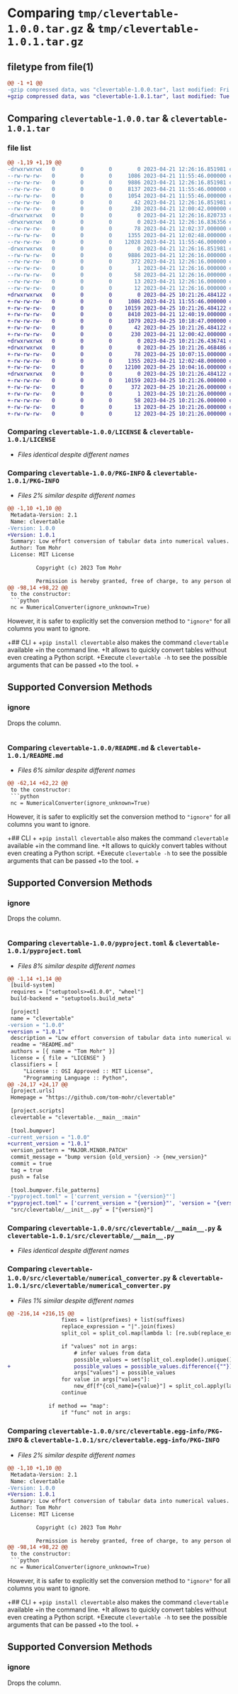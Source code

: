 # Comparing `tmp/clevertable-1.0.0.tar.gz` & `tmp/clevertable-1.0.1.tar.gz`

## filetype from file(1)

```diff
@@ -1 +1 @@
-gzip compressed data, was "clevertable-1.0.0.tar", last modified: Fri Apr 21 12:26:16 2023, max compression
+gzip compressed data, was "clevertable-1.0.1.tar", last modified: Tue Apr 25 10:21:26 2023, max compression
```

## Comparing `clevertable-1.0.0.tar` & `clevertable-1.0.1.tar`

### file list

```diff
@@ -1,19 +1,19 @@
-drwxrwxrwx   0        0        0        0 2023-04-21 12:26:16.851981 clevertable-1.0.0/
--rw-rw-rw-   0        0        0     1086 2023-04-21 11:55:46.000000 clevertable-1.0.0/LICENSE
--rw-rw-rw-   0        0        0     9886 2023-04-21 12:26:16.851981 clevertable-1.0.0/PKG-INFO
--rw-rw-rw-   0        0        0     8137 2023-04-21 11:55:46.000000 clevertable-1.0.0/README.md
--rw-rw-rw-   0        0        0     1054 2023-04-21 11:55:46.000000 clevertable-1.0.0/pyproject.toml
--rw-rw-rw-   0        0        0       42 2023-04-21 12:26:16.851981 clevertable-1.0.0/setup.cfg
--rw-rw-rw-   0        0        0      230 2023-04-21 12:00:42.000000 clevertable-1.0.0/setup.py
-drwxrwxrwx   0        0        0        0 2023-04-21 12:26:16.820733 clevertable-1.0.0/src/
-drwxrwxrwx   0        0        0        0 2023-04-21 12:26:16.836356 clevertable-1.0.0/src/clevertable/
--rw-rw-rw-   0        0        0       78 2023-04-21 12:02:37.000000 clevertable-1.0.0/src/clevertable/__init__.py
--rw-rw-rw-   0        0        0     1355 2023-04-21 12:02:48.000000 clevertable-1.0.0/src/clevertable/__main__.py
--rw-rw-rw-   0        0        0    12028 2023-04-21 11:55:46.000000 clevertable-1.0.0/src/clevertable/numerical_converter.py
-drwxrwxrwx   0        0        0        0 2023-04-21 12:26:16.851981 clevertable-1.0.0/src/clevertable.egg-info/
--rw-rw-rw-   0        0        0     9886 2023-04-21 12:26:16.000000 clevertable-1.0.0/src/clevertable.egg-info/PKG-INFO
--rw-rw-rw-   0        0        0      372 2023-04-21 12:26:16.000000 clevertable-1.0.0/src/clevertable.egg-info/SOURCES.txt
--rw-rw-rw-   0        0        0        1 2023-04-21 12:26:16.000000 clevertable-1.0.0/src/clevertable.egg-info/dependency_links.txt
--rw-rw-rw-   0        0        0       58 2023-04-21 12:26:16.000000 clevertable-1.0.0/src/clevertable.egg-info/entry_points.txt
--rw-rw-rw-   0        0        0       13 2023-04-21 12:26:16.000000 clevertable-1.0.0/src/clevertable.egg-info/requires.txt
--rw-rw-rw-   0        0        0       12 2023-04-21 12:26:16.000000 clevertable-1.0.0/src/clevertable.egg-info/top_level.txt
+drwxrwxrwx   0        0        0        0 2023-04-25 10:21:26.484122 clevertable-1.0.1/
+-rw-rw-rw-   0        0        0     1086 2023-04-21 11:55:46.000000 clevertable-1.0.1/LICENSE
+-rw-rw-rw-   0        0        0    10159 2023-04-25 10:21:26.484122 clevertable-1.0.1/PKG-INFO
+-rw-rw-rw-   0        0        0     8410 2023-04-21 12:40:19.000000 clevertable-1.0.1/README.md
+-rw-rw-rw-   0        0        0     1079 2023-04-25 10:18:47.000000 clevertable-1.0.1/pyproject.toml
+-rw-rw-rw-   0        0        0       42 2023-04-25 10:21:26.484122 clevertable-1.0.1/setup.cfg
+-rw-rw-rw-   0        0        0      230 2023-04-21 12:00:42.000000 clevertable-1.0.1/setup.py
+drwxrwxrwx   0        0        0        0 2023-04-25 10:21:26.436741 clevertable-1.0.1/src/
+drwxrwxrwx   0        0        0        0 2023-04-25 10:21:26.468486 clevertable-1.0.1/src/clevertable/
+-rw-rw-rw-   0        0        0       78 2023-04-25 10:07:15.000000 clevertable-1.0.1/src/clevertable/__init__.py
+-rw-rw-rw-   0        0        0     1355 2023-04-21 12:02:48.000000 clevertable-1.0.1/src/clevertable/__main__.py
+-rw-rw-rw-   0        0        0    12100 2023-04-25 10:04:16.000000 clevertable-1.0.1/src/clevertable/numerical_converter.py
+drwxrwxrwx   0        0        0        0 2023-04-25 10:21:26.484122 clevertable-1.0.1/src/clevertable.egg-info/
+-rw-rw-rw-   0        0        0    10159 2023-04-25 10:21:26.000000 clevertable-1.0.1/src/clevertable.egg-info/PKG-INFO
+-rw-rw-rw-   0        0        0      372 2023-04-25 10:21:26.000000 clevertable-1.0.1/src/clevertable.egg-info/SOURCES.txt
+-rw-rw-rw-   0        0        0        1 2023-04-25 10:21:26.000000 clevertable-1.0.1/src/clevertable.egg-info/dependency_links.txt
+-rw-rw-rw-   0        0        0       58 2023-04-25 10:21:26.000000 clevertable-1.0.1/src/clevertable.egg-info/entry_points.txt
+-rw-rw-rw-   0        0        0       13 2023-04-25 10:21:26.000000 clevertable-1.0.1/src/clevertable.egg-info/requires.txt
+-rw-rw-rw-   0        0        0       12 2023-04-25 10:21:26.000000 clevertable-1.0.1/src/clevertable.egg-info/top_level.txt
```

### Comparing `clevertable-1.0.0/LICENSE` & `clevertable-1.0.1/LICENSE`

 * *Files identical despite different names*

### Comparing `clevertable-1.0.0/PKG-INFO` & `clevertable-1.0.1/PKG-INFO`

 * *Files 2% similar despite different names*

```diff
@@ -1,10 +1,10 @@
 Metadata-Version: 2.1
 Name: clevertable
-Version: 1.0.0
+Version: 1.0.1
 Summary: Low effort conversion of tabular data into numerical values.
 Author: Tom Mohr
 License: MIT License
         
         Copyright (c) 2023 Tom Mohr
         
         Permission is hereby granted, free of charge, to any person obtaining a copy
@@ -98,14 +98,22 @@
 to the constructor:
 ```python
 nc = NumericalConverter(ignore_unknown=True)
 ```
 However, it is safer to explicitly set the conversion
 method to `"ignore"` for all columns you want to ignore.
 
+## CLI
+
+`pip install clevertable` also makes the command `clevertable` available
+in the command line.
+It allows to quickly convert tables without even creating a Python script.
+Execute `clevertable -h` to see the possible arguments that can be passed
+to the tool.
+
 ## Supported Conversion Methods
 
 ### ignore
 
 Drops the column.
 
 ```python
```

### Comparing `clevertable-1.0.0/README.md` & `clevertable-1.0.1/README.md`

 * *Files 6% similar despite different names*

```diff
@@ -62,14 +62,22 @@
 to the constructor:
 ```python
 nc = NumericalConverter(ignore_unknown=True)
 ```
 However, it is safer to explicitly set the conversion
 method to `"ignore"` for all columns you want to ignore.
 
+## CLI
+
+`pip install clevertable` also makes the command `clevertable` available
+in the command line.
+It allows to quickly convert tables without even creating a Python script.
+Execute `clevertable -h` to see the possible arguments that can be passed
+to the tool.
+
 ## Supported Conversion Methods
 
 ### ignore
 
 Drops the column.
 
 ```python
```

### Comparing `clevertable-1.0.0/pyproject.toml` & `clevertable-1.0.1/pyproject.toml`

 * *Files 8% similar despite different names*

```diff
@@ -1,14 +1,14 @@
 [build-system]
 requires = ["setuptools>=61.0.0", "wheel"]
 build-backend = "setuptools.build_meta"
 
 [project]
 name = "clevertable"
-version = "1.0.0"
+version = "1.0.1"
 description = "Low effort conversion of tabular data into numerical values."
 readme = "README.md"
 authors = [{ name = "Tom Mohr" }]
 license = { file = "LICENSE" }
 classifiers = [
     "License :: OSI Approved :: MIT License",
     "Programming Language :: Python",
@@ -24,17 +24,17 @@
 [project.urls]
 Homepage = "https://github.com/tom-mohr/clevertable"
 
 [project.scripts]
 clevertable = "clevertable.__main__:main"
 
 [tool.bumpver]
-current_version = "1.0.0"
+current_version = "1.0.1"
 version_pattern = "MAJOR.MINOR.PATCH"
 commit_message = "bump version {old_version} -> {new_version}"
 commit = true
 tag = true
 push = false
 
 [tool.bumpver.file_patterns]
-"pyproject.toml" = ['current_version = "{version}"']
+"pyproject.toml" = ['current_version = "{version}"', 'version = "{version}"']
 "src/clevertable/__init__.py" = ["{version}"]
```

### Comparing `clevertable-1.0.0/src/clevertable/__main__.py` & `clevertable-1.0.1/src/clevertable/__main__.py`

 * *Files identical despite different names*

### Comparing `clevertable-1.0.0/src/clevertable/numerical_converter.py` & `clevertable-1.0.1/src/clevertable/numerical_converter.py`

 * *Files 1% similar despite different names*

```diff
@@ -216,14 +216,15 @@
                 fixes = list(prefixes) + list(suffixes)
                 replace_expression = "|".join(fixes)
                 split_col = split_col.map(lambda l: [re.sub(replace_expression, "", s) for s in l])
 
                 if "values" not in args:
                     # infer values from data
                     possible_values = set(split_col.explode().unique())
+                    possible_values = possible_values.difference({""})
                     args["values"] = possible_values
                 for value in args["values"]:
                     new_df[f"{col_name}={value}"] = split_col.apply(lambda x: value in x)
                 continue
 
             if method == "map":
                 if "func" not in args:
```

### Comparing `clevertable-1.0.0/src/clevertable.egg-info/PKG-INFO` & `clevertable-1.0.1/src/clevertable.egg-info/PKG-INFO`

 * *Files 2% similar despite different names*

```diff
@@ -1,10 +1,10 @@
 Metadata-Version: 2.1
 Name: clevertable
-Version: 1.0.0
+Version: 1.0.1
 Summary: Low effort conversion of tabular data into numerical values.
 Author: Tom Mohr
 License: MIT License
         
         Copyright (c) 2023 Tom Mohr
         
         Permission is hereby granted, free of charge, to any person obtaining a copy
@@ -98,14 +98,22 @@
 to the constructor:
 ```python
 nc = NumericalConverter(ignore_unknown=True)
 ```
 However, it is safer to explicitly set the conversion
 method to `"ignore"` for all columns you want to ignore.
 
+## CLI
+
+`pip install clevertable` also makes the command `clevertable` available
+in the command line.
+It allows to quickly convert tables without even creating a Python script.
+Execute `clevertable -h` to see the possible arguments that can be passed
+to the tool.
+
 ## Supported Conversion Methods
 
 ### ignore
 
 Drops the column.
 
 ```python
```

